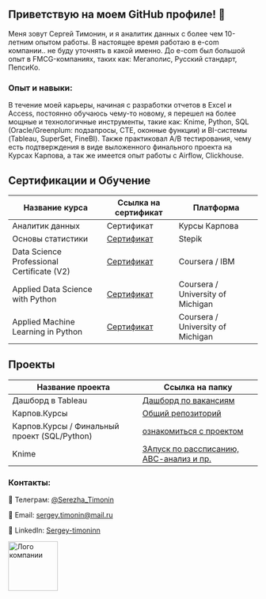 ## Приветствую на моем GitHub профиле! 👋

Меня зовут Сергей Тимонин, и я аналитик данных с более чем 10-летним опытом работы. В настоящее время работаю в e-com компании.. не буду уточнять в какой именно. До e-com был большой опыт в FMCG-компаниях, таких как: Мегаполис, Русский стандарт, ПепсиКо.

### Опыт и навыки:

В течение моей карьеры, начиная с разработки отчетов в  Excel и Access, постоянно обучаюсь чему-то новому, я перешел на более мощные и технологичные инструменты, такие как:
Knime, Python, SQL (Oracle/Greenplum: подзапросы, CTE, оконные функции) и BI-системы (Tableau, SuperSet, FineBI). 
Также практиковал А/В тестирования, чему есть подтверждения в виде выложенного финального проекта на Курсах Карпова, а так же имеется опыт работы с Airflow, Clickhouse.

## Сертификации и Обучение

| Название курса                  | Ссылка на сертификат                                   | Платформа|
|---------------------------------|--------------------------------------------------------|----|
| Аналитик данных                  | Сертификат                                 | Курсы Карпова |
| Основы статистики                  | [Сертификат](https://stepik.org/cert/2048889)      | Stepik |
| Data Science Professional Certificate (V2)                      | [Сертификат](https://coursera.org/share/2f68ad6c6565414db4ac3088d5fddca2)| Coursera / IBM |
| Applied Data Science with Python | [Сертификат](https://www.coursera.org/account/accomplishments/specialization/QB2HDPBKMQXG)| Coursera / University of Michigan |
| Applied Machine Learning in Python    | [Сертификат](https://coursera.org/share/8fd64ae06cd6b10c974ef7de3149ecd0)| Coursera / University of Michigan |



## Проекты

| Название проекта                  | Ссылка на папку|
|---------------------------------|----|
| Дашборд в Tableau                 |  [Дашборд по вакансиям]() |
| Карпов.Курсы                   |  [Общий репозиторий](https://github.com/SergeyTimonin/Karpov.Courses)  |
| Карпов.Курсы / Финальный проект (SQL/Python)   |  [ознакомиться с проектом](https://github.com/SergeyTimonin/Karpov.Courses/tree/main/Финальный%20проект)  |
| Knime                 |  [ЗАпуск по рассписанию, АВС-анализ и пр.](https://github.com/SergeyTimonin/KNIME) |

### Контакты:

📱 Телеграм: [@Serezha_Timonin](https://t.me/Serezha_Timonin)

📧 Email: sergey.timonin@mail.ru

💼 LinkedIn: [Sergey-timoninn](https://www.linkedin.com/in/sergey-timonin/)


<img src="https://camo.githubusercontent.com/922afe93aa76083f12fbdc963df455549b7c58d6e323ea8dd146ebd378e09957/68747470733a2f2f6d65646961302e67697068792e636f6d2f6d656469612f6636686e68486b6b7338626b346a776a68332f67697068792e676966" alt="Лого компании" width="100" height="100">


